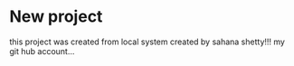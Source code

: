 # New project

this project was created from local system
created by sahana shetty!!! my git hub account...